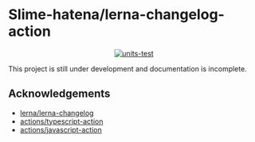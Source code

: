 # Slime-hatena/lerna-changelog-action

<p align="center">
  <a href="https://github.com/Slime-hatena/semantic-versioning-for-github-release-action/actions/workflows/test.yml"><img alt="units-test" src="https://github.com/Slime-hatena/semantic-versioning-for-github-release-action/actions/workflows/test.yml/badge.svg"></a>
</p>

This project is still under development and documentation is incomplete.

## Acknowledgements

- [lerna/lerna-changelog](https://github.com/lerna/lerna-changelog)
- [actions/typescript-action](https://github.com/actions/typescript-action)
- [actions/javascript-action](https://github.com/actions/javascript-action)
